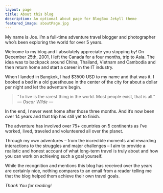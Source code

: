 ```yaml
---
layout: page
title: About this blog
description: An optional about page for BlogBox Jekyll theme
featured_image: aboutPage.jpg
---
```


My name is Joe. I’m a full-time adventure travel blogger and photographer who’s been exploring the world for over 5 years.

Welcome to my blog and I absolutely appreciate you stopping by! On December 25th, 2001, I left the Canada for a four months, trip to Asia. The idea was to backpack around China, Thailand, Vietnam and Cambodia and then return home and start a career in the IT industry.

When I landed in Bangkok, I had $3500 USD to my name and that was it. I booked a bed in a old guesthouse in the center of the city for about a dollar per night and let the adventure begin.

> “To live is the rarest thing in the world. Most people exist, that is all.” <cite>― Oscar Wilde ―</cite>

In the end, I never went home after those three months. And it’s now been over 14 years and that trip has still yet to finish.

The adventure has involved over 75+ countries on 5 continents as I’ve worked, lived, traveled and volunteered all over the planet.

Through my own adventures – from the incredible moments and rewarding interactions to the struggles and major challenges – I aim to provide a realistic and honest account of what long-term travel is truly about and how you can work on achieving such a goal yourself.

While the recognition and mentions this blog has received over the years are certainly nice, nothing compares to an email from a reader telling me that the blog helped them achieve their own travel goals.

*Thank You for reading!*
